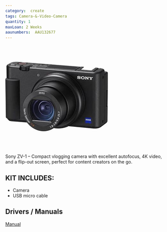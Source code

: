 ```yaml
---
category:  create
tags: Camera-&-Video-Camera
quantity: 1
maxLoan: 2 Weeks
aaunumbers:  AAU132677
---
```

![Camera ZV1](/assets/images/equip/zv1.jpg)

Sony ZV-1 – Compact vlogging camera with excellent autofocus, 4K video, and a flip-out screen, perfect for content creators on the go.
## KIT INCLUDES:
-  Camera
-  USB micro cable

## Drivers / Manuals
[Manual](https://www.sony.com/electronics/support/compact-cameras-zv-series/zv-1/manuals)



